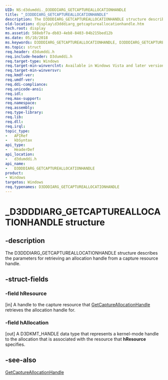 ```yaml
---
UID: NS:d3dumddi._D3DDDIARG_GETCAPTUREALLOCATIONHANDLE
title: "_D3DDDIARG_GETCAPTUREALLOCATIONHANDLE"
description: The D3DDDIARG_GETCAPTUREALLOCATIONHANDLE structure describes the parameters for retrieving an allocation handle from a capture resource handle.
old-location: display\d3dddiarg_getcaptureallocationhandle.htm
tech.root: display
ms.assetid: 588ebf7a-db83-4eb8-8403-04b215bed12b
ms.date: 05/10/2018
ms.keywords: D3DDDIARG_GETCAPTUREALLOCATIONHANDLE, D3DDDIARG_GETCAPTUREALLOCATIONHANDLE structure [Display Devices], UMDisplayDriver_param_Structs_8fece49c-e3e6-4683-b4af-517da6f73cc7.xml, _D3DDDIARG_GETCAPTUREALLOCATIONHANDLE, d3dumddi/D3DDDIARG_GETCAPTUREALLOCATIONHANDLE, display.d3dddiarg_getcaptureallocationhandle
ms.topic: struct
req.header: d3dumddi.h
req.include-header: D3dumddi.h
req.target-type: Windows
req.target-min-winverclnt: Available in Windows Vista and later versions of the Windows operating systems.
req.target-min-winversvr: 
req.kmdf-ver: 
req.umdf-ver: 
req.ddi-compliance: 
req.unicode-ansi: 
req.idl: 
req.max-support: 
req.namespace: 
req.assembly: 
req.type-library: 
req.lib: 
req.dll: 
req.irql: 
topic_type:
-	APIRef
-	kbSyntax
api_type:
-	HeaderDef
api_location:
-	d3dumddi.h
api_name:
-	D3DDDIARG_GETCAPTUREALLOCATIONHANDLE
product:
- Windows
targetos: Windows
req.typenames: D3DDDIARG_GETCAPTUREALLOCATIONHANDLE
---
```


# _D3DDDIARG_GETCAPTUREALLOCATIONHANDLE structure


## -description


The D3DDDIARG_GETCAPTUREALLOCATIONHANDLE structure describes the parameters for retrieving an allocation handle from a capture resource handle. 


## -struct-fields




### -field hResource

[in] A handle to the capture resource that <a href="https://msdn.microsoft.com/fb12a12b-6fb7-46d4-aa71-4c88d34d6ff9">GetCaptureAllocationHandle</a> retrieves the allocation handle for.


### -field hAllocation

[out] A D3DKMT_HANDLE data type that represents a kernel-mode handle to the allocation that is associated with the resource that <b>hResource</b> specifies.


## -see-also




<a href="https://msdn.microsoft.com/fb12a12b-6fb7-46d4-aa71-4c88d34d6ff9">GetCaptureAllocationHandle</a>
 

 

